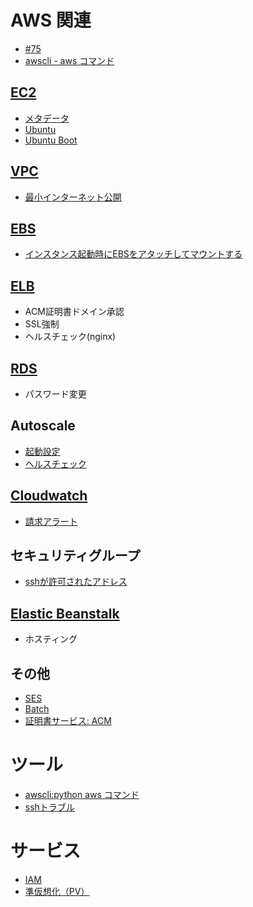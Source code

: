 

# AWS 関連

- [#75](https://github.com/hdknr/scriptogr.am/issues/75)
- [awscli - aws コマンド](aws.awscli.md)

## [EC2](ec2)

- [メタデータ](aws.instance.metadata.md)
- [Ubuntu](aws.ubuntu.md)
- [Ubuntu Boot](aws.ubuntu.boot.md)

## [VPC](vpc)

- [最小インターネット公開](vpc/vpc.minimum.md)

## [EBS](ebs)

- [インスタンス起動時にEBSをアタッチしてマウントする](ebs.attach-volume.md)

## [ELB](elb)

-  ACM証明書ドメイン承認
-  SSL強制
-  ヘルスチェック(nginx)

## [RDS](rds/README.md)

- パスワード変更

## Autoscale

- [起動設定](aws.autoscale.md)
- [ヘルスチェック](aws.autoscale.health.md)

## [Cloudwatch](cloudwatch)

- [請求アラート](Cloudwatch/billing.md)

## セキュリティグループ

- [sshが許可されたアドレス](aws.securitygroup.md)

## [Elastic Beanstalk](beanstalk/README.md)

- ホスティング

## その他

- [SES](ses/README.md)
- [Batch](aws.batch.md)
- [証明書サービス: ACM](aws.acm.md)

# ツール

- [awscli:python aws コマンド](aws.awscli.md)
- [sshトラブル](aws.ssh.md)

# サービス

- [IAM](aws.iam.md)
- [準仮想化（PV）](aws.pv-grub.md)
